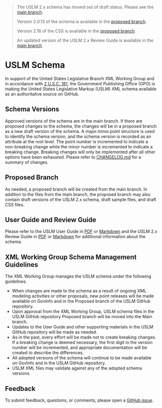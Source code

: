 >The USLM 2.x schema has moved out of draft status. Please see the [main branch](https://github.com/usgpo/uslm/tree/main). 
>  
>Version 2.0.13 of the schema is available in the [proposed branch](https://github.com/usgpo/uslm/tree/proposed). 
>  
>Version 2.18 of the CSS is available in the [proposed branch](https://github.com/usgpo/uslm/tree/proposed). 
>  
>An updated version of the USLM 2.x Review Guide is available in the [main branch](https://github.com/usgpo/uslm/tree/main). 


# USLM Schema #  
In support of the United States Legislative Branch XML Working Group and in accordance with [2 U.S.C. 181](https://www.govinfo.gov/link/uscode/2/181), the Government Publishing Office (GPO) is making the United States Legislative Markup (USLM) XML schema available as an authoritative source on GitHub. 


## Schema Versions ##  
Approved versions of the schema are in the main branch. If there are proposed changes to the schema, the changes will be in a proposed branch as a new draft version of the schema. A major.minor.point structure is used to identify the schema version, and the schema version is recorded as an attribute at the root level. The point number is incremented to indicate a non-breaking change while the minor number is incremented to indicate a breaking change. Breaking changes will only be implemented after all other options have been exhausted. Please refer to [CHANGELOG.md](CHANGELOG.md) for a summary of changes.  


## Proposed Branch ##  
As needed, a proposed branch will be created from the main branch. In addition to the files from the main branch, the proposed branch may also contain draft versions of the USLM 2.x schema, draft sample files, and draft CSS files.   

 
## User Guide and Review Guide ##  
Please refer to the USLM User Guide in [PDF](USLM-User-Guide.pdf) or [Markdown](USLM-User-Guide.md) and the USLM 2.x Review Guide in [PDF](USLM-2_0-Review-Guide-v2_0_12.pdf) or [Markdown](USLM-2_0-Review-Guide-v2_0_12.md) for additional information about the schema.  


## XML Working Group Schema Management Guidelines ##  
The XML Working Group manages the USLM schema under the following guidelines.  
* When changes are made to the schema as a result of ongoing XML modeling activities or other proposals, new point releases will be made available on GovInfo and in the Proposed branch of the USLM GitHub repository.   
* Upon approval from the XML Working Group, USLM schema files in the USLM GitHub repository Proposed branch will be moved into the Main branch.  
* Updates to the User Guide and other supporting materials in the USLM GitHub repository will be made as needed.  
* As in the past, every effort will be made not to create breaking changes. If a breaking change is deemed necessary, the first digit in the version number will be incremented, and appropriate documentation will be created to describe the differences.   
* All adopted versions of the schema will continue to be made available on GovInfo and in the USLM GitHub repository.
* USLM XML files may validate against any of the adopted schema versions.  


## Feedback ## 
To submit feedback, questions, or comments, please open a [GitHub issue](https://github.com/usgpo/uslm/issues).  




